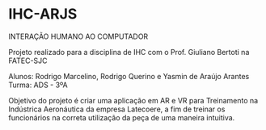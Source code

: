 # IHC-ARJS
INTERAÇÃO HUMANO AO COMPUTADOR 

  Projeto realizado para a disciplina de IHC com o Prof. Giuliano Bertoti na FATEC-SJC 
  
  Alunos: Rodrigo Marcelino, Rodrigo Querino e Yasmin de Araújo Arantes
  Turma: ADS - 3ºA
  
  Objetivo do projeto é criar uma aplicação em AR e VR para Treinamento na Indústrica Aeronáutica da empresa Latecoere, a fim de treinar os funcionários na correta utilização da peça de uma maneira intuitiva. 
